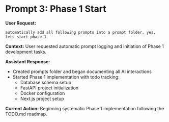 # Prompt 3: Phase 1 Start

**User Request:**
```
automatically add all following prompts into a prompt folder. yes, lets start phase 1
```

**Context:** User requested automatic prompt logging and initiation of Phase 1 development tasks.

**Assistant Response:** 
- Created prompts folder and began documenting all AI interactions
- Started Phase 1 implementation with todo tracking:
  - Database schema setup
  - FastAPI project initialization
  - Docker configuration
  - Next.js project setup

**Current Action:** Beginning systematic Phase 1 implementation following the TODO.md roadmap.